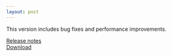 ```yaml
---
layout: post
---
```


This version includes bug fixes and performance improvements.

[Release notes](https://prestosql.io/docs/current/release/release-303.html)   
[Download](https://prestosql.io/download.html)

